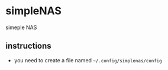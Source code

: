 # simpleNAS
simeple NAS 

## instructions
* you need to create a file named `~/.config/simplenas/config`